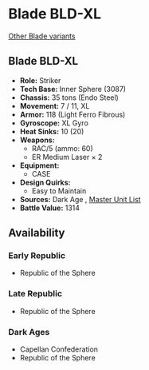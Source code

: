 # Blade BLD-XL 

[Other Blade variants](../blade.md) 

## Blade BLD-XL 

- **Role:** Striker 
- **Tech Base:** Inner Sphere (3087) 
- **Chassis:** 35 tons (Endo Steel) 
- **Movement:** 7 / 11, XL 
- **Armor:** 118 (Light Ferro Fibrous) 
- **Gyroscope:** XL Gyro 
- **Heat Sinks:** 10 (20) 
- **Weapons:** 
  - RAC/5 (ammo: 60) 
  - ER Medium Laser × 2 
- **Equipment:** 
  - CASE 
- **Design Quirks:** 
  - Easy to Maintain 
- **Sources:** Dark Age , [Master Unit List](http://masterunitlist.info/Unit/Details/391/blade-bld-xl) 
- **Battle Value:** 1314 

## Availability 

### Early Republic 

- Republic of the Sphere 

### Late Republic 

- Republic of the Sphere 

### Dark Ages 

- Capellan Confederation 
- Republic of the Sphere 

